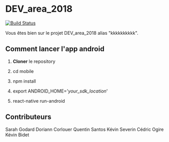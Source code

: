 ﻿# DEV_area_2018
[![Build Status](https://travis-ci.com/RaJiska/DEV_area_2018.svg?branch=master)](https://travis-ci.com/RaJiska/DEV_area_2018)

Vous êtes bien sur le projet DEV_area_2018 alias "kkkkkkkkkk".

## Comment lancer l'app android

1. **Cloner** le repository

2. cd mobile

3. npm install

4. export ANDROID_HOME='*your_sdk_location*'

5. react-native run-android

## Contributeurs

Sarah Godard
Doriann Corlouer
Quentin Santos
Kévin Severin
Cédric Ogire
Kévin Bidet


